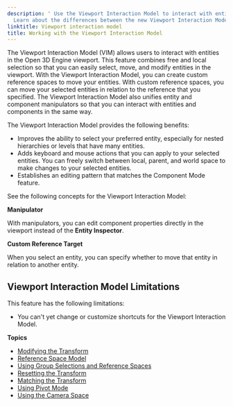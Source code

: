 ```yaml
---
description: ' Use the Viewport Interaction Model to interact with entities in the Open 3D Engine viewport.
  Learn about the differences between the new Viewport Interaction Model and the old interaction model. '
linktitle: Viewport interaction model
title: Working with the Viewport Interaction Model
---
```


The Viewport Interaction Model (VIM) allows users to interact with entities in the Open 3D Engine viewport. This feature combines free and local selection so that you can easily select, move, and modify entities in the viewport. With the Viewport Interaction Model, you can create custom reference spaces to move your entities. With custom reference spaces, you can move your selected entities in relation to the reference that you specified. The Viewport Interaction Model also unifies entity and component manipulators so that you can interact with entities and components in the same way.

The Viewport Interaction Model provides the following benefits:
+ Improves the ability to select your preferred entity, especially for nested hierarchies or levels that have many entities.
+ Adds keyboard and mouse actions that you can apply to your selected entities. You can freely switch between local, parent, and world space to make changes to your selected entities.
+ Establishes an editing pattern that matches the Component Mode feature.

See the following concepts for the Viewport Interaction Model:

**Manipulator**

With manipulators, you can edit component properties directly in the viewport instead of the **Entity Inspector**.

**Custom Reference Target**

When you select an entity, you can specify whether to move that entity in relation to another entity.

## Viewport Interaction Model Limitations 

This feature has the following limitations:

+ You can't yet change or customize shortcuts for the Viewport Interaction Model.

**Topics**

+ [Modifying the Transform](/docs/user-guide/editor/viewport/viewport-interaction-model-transform/)
+ [Reference Space Model](/docs/user-guide/editor/viewport/viewport-interaction-model-reference-space-model/)
+ [Using Group Selections and Reference Spaces](/docs/user-guide/editor/viewport/group-selections-reference-spaces/)
+ [Resetting the Transform](/docs/user-guide/editor/viewport/reset-transform/)
+ [Matching the Transform](/docs/user-guide/editor/viewport/transform-matching/)
+ [Using Pivot Mode](/docs/user-guide/editor/viewport/pivot-mode/)
+ [Using the Camera Space](/docs/user-guide/editor/camera-space/)
